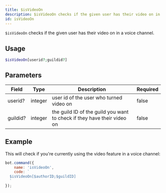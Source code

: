 ```yaml
---
title: $isVideoOn
description: $isVideoOn checks if the given user has their video on in a voice channel.
id: isVideoOn
---
```


`$isVideoOn` checks if the given user has their video on in a voice channel.

## Usage

```php
$isVideoOn[userid?;guildid?]
```

## Parameters

| Field    | Type    | Description                                                             | Required |
|----------|---------|-------------------------------------------------------------------------|----------|
| userid?  | integer | user id of the user who turned video on                                 | false    |
| guildid? | integer | the guild ID of the guild you want to check if they have their video on | false    |

## Example

This will check if you're currently using the video feature in a voice channel:

```javascript
bot.command({
    name: 'isVideoOn',
    code: `
  $isVideoOn[$authorID;$guildID]
  `
});
```
